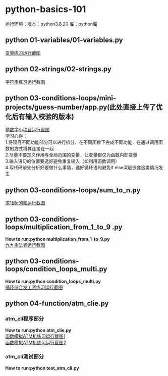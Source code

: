 # python-basics-101
运行环境：版本：python3.8.20 库：python库
## python 01-variables/01-variables.py  
[变量练习运行截图](https://github.com/lilynasari/python-basics-101/blob/7d38085491b326cba969f8c0f29239af1c124a3d/images/01variables.png ) 
## python 02-strings/02-strings.py  
[字符串练习运行截图](https://github.com/lilynasari/python-basics-101/blob/548ff3938eb5bd2973a76de6b989bdfeb4b1e1f1/images/02strings.png)  
## python 03-conditions-loops/mini-projects/guess-number/app.py(此处直接上传了优化后有输入校验的版本)  
[猜数字小项目运行截图](https://github.com/lilynasari/python-basics-101/blob/e1b5a162d14d92495f2cdb3e3b58e0d4767809c8/images/guess_number_app.png )   
  学习心得：  
    1.将项目不同功能部分可以进行拆分，在不同函数下完成不同功能，在通过调用函数的方式将其连接在一起  
    2.尽量不要定义作用与全局范围的变量，让变量都仅为函数内部变量  
    3.输入语句的位置要选好避免重复输入（如利用函数调用）  
    4.写代码前先分析好要做什么事情，选好循环语句避免if else深层嵌套这类情况发生    
## python 03-conditions-loops/sum_to_n.py
[求1到n的和运行截图](https://github.com/lilynasari/python-basics-101/blob/b0419030bc60db67c5789c136eb31666e7a84af8/images/sum_to_n.png)    
## python 03-conditions-loops/multiplication_from_1_to_9 .py  
**How to run:python multiplication_from_1_to_9.py**  
[九九乘法表运行截图](https://github.com/lilynasari/python-basics-101/blob/aad4e7526feeef804b9ce6e868c16daa6982cca8/images/04multiply_from_1_to_9.png)     
## python  03-conditions-loops/condition_loops_multi.py    
**How to run:python condition_loops_multi.py**  
[循环综合发工资练习运行截图](https://github.com/lilynasari/python-basics-101/blob/main/images/04condition_loops_multi.png)    
## python  04-function/atm_clie.py
### atm_cli程序部分  
**How to run:python atm_clie.py**  
[函数模拟ATM机练习运行截图1](https://github.com/lilynasari/python-basics-101/blob/main/images/ATM-model.png)  
[函数模拟ATM机练习运行截图2](https://github.com/lilynasari/python-basics-101/blob/4a230f83e2abb805b3843f014d21bf6190182325/images/ATM-model2.png)  
### atm_cli测试部分  
**How to run:python test_atm_cli.py**  
